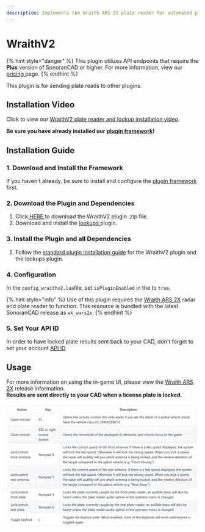 ```yaml
---
description: Implements the Wraith ARS 2X plate reader for automated plate reading.
---
```


# WraithV2

{% hint style="danger" %}
This plugin utilizes API endpoints that require the **Plus** version of SonoranCAD or higher. For more information, view our [pricing ](../../../pricing/faq/)page.
{% endhint %}

This plugin is for sending plate reads to other plugins.

## Installation Video

Click to view our [WraithV2 plate reader and lookup installation video](https://youtu.be/IgaISh1CykE).

**Be sure you have already installed our** [**plugin framework**](../framework-installation.md)**!**

## Installation Guide

### 1. Download and Install the Framework

If you haven't already, be sure to install and configure the [plugin framework](../framework-installation.md) first.

### 2. Download the Plugin and Dependencies

1. Click[ HERE ](https://github.com/Sonoran-Software/sonoran_wraithv2/releases)to download the WraithV2 plugin .zip file.
2. Download and install the [lookups ](lookups.md)plugin.

### 3. Install the Plugin and all Dependencies

1. Follow the [standard plugin installation guide](../plugin-installation/) for the WraithV2 plugin and the lookups plugin.

### 4. Configuration

In the `config_wraithv2.lua`file, set `isPluginEnabled` in the to `true`.

{% hint style="info" %}
Use of this plugin requires the [Wraith ARS 2X](https://forum.cfx.re/t/release-wraith-ars-2x-police-radar-and-plate-reader-v1-2-4/1058277) radar and plate reader to function. This resource is bundled with the latest SonoranCAD release as `wk_wars2x`.
{% endhint %}

### 5. Set Your API ID

In order to have locked plate results sent back to your CAD, don't forget to set your account [API ID](../../../sonoran-cad/api-integration/getting-started/setting-your-api-id.md).

## Usage

For more information on using the in-game UI, please view the [Wraith ARS 2X](https://forum.cfx.re/t/release-wraith-ars-2x-police-radar-and-plate-reader-v1-2-4/1058277) release information.  
**Results are sent directly to your CAD when a license plate is locked.**

![Wraith ARS 2X Controls](../../../.gitbook/assets/image%20%2826%29.png)

